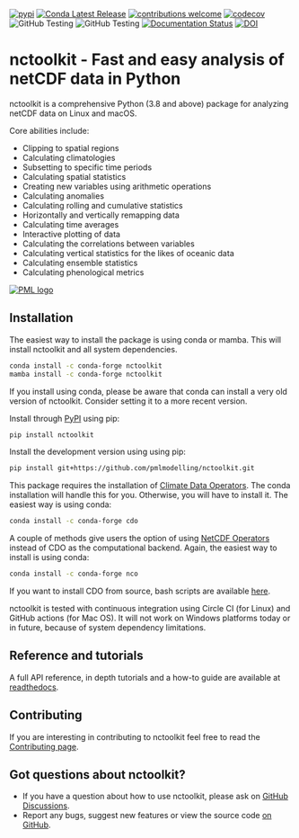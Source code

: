 
<!-- README.md is generated from README.Rmd. Please edit that file -->

[![pypi](https://img.shields.io/pypi/v/nctoolkit.svg)](https://pypi.python.org/pypi/nctoolkit/)
[![Conda Latest Release](https://anaconda.org/conda-forge/nctoolkit/badges/version.svg)](https://anaconda.org/conda-forge/nctoolkit/)
[![contributions welcome](https://img.shields.io/badge/contributions-welcome-brightgreen.svg?style=flat)](https://github.com/pmlmodelling/nctoolkit/issues) 
[![codecov](https://codecov.io/gh/pmlmodelling/nctoolkit/branch/master/graph/badge.svg)](https://codecov.io/gh/pmlmodelling/nctoolkit)
![GitHub Testing](https://github.com/pmlmodelling/nctoolkit/actions/workflows/python-app-macos.yml/badge.svg)
![GitHub Testing](https://github.com/pmlmodelling/nctoolkit/actions/workflows/python-app-linux.yml/badge.svg)
[![Documentation Status](https://readthedocs.org/projects/nctoolkit/badge/?version=latest)](https://nctoolkit.readthedocs.io/en/latest/?badge=latest)
[![DOI](https://zenodo.org/badge/DOI/10.5281/zenodo.3938745.svg)](https://doi.org/10.5281/zenodo.3938745)






# nctoolkit - Fast and easy analysis of netCDF data in Python 

nctoolkit is a comprehensive Python (3.8 and above) package for analyzing netCDF data on Linux and macOS.

Core abilities include:
   - Clipping to spatial regions
   - Calculating climatologies
   - Subsetting to specific time periods
   - Calculating spatial statistics
   - Creating new variables using arithmetic operations
   - Calculating anomalies
   - Calculating rolling and cumulative statistics
   - Horizontally and vertically remapping data
   - Calculating time averages
   - Interactive plotting of data
   - Calculating the correlations between variables
   - Calculating vertical statistics for the likes of oceanic data
   - Calculating ensemble statistics
   - Calculating phenological metrics

[![PML logo](docs/source/pml-logo.gif)](https://pml.ac.uk/)


## Installation

The easiest way to install the package is using conda or mamba. This will install nctoolkit and all system dependencies.
```sh
conda install -c conda-forge nctoolkit
mamba install -c conda-forge nctoolkit
```

If you install using conda, please be aware that conda can install a very old version of nctoolkit. Consider setting it to a more recent version.

Install through [PyPI](https://pypi.org/project/nctoolkit/) using pip:
```sh
pip install nctoolkit 
```

Install the development version using using pip:
```sh
pip install git+https://github.com/pmlmodelling/nctoolkit.git
```

This package requires the installation of [Climate Data Operators](https://code.mpimet.mpg.de/projects/cdo/wiki). The conda installation will handle this for you. Otherwise, you will have to install it.  The easiest way is using conda:

```sh
conda install -c conda-forge cdo 
```

A couple of methods give users the option of using [NetCDF Operators](http://nco.sourceforge.net/) instead of CDO as the computational backend. Again, the easiest way to install is using conda:

```sh
conda install -c conda-forge nco 
```

If you want to install CDO from source, bash scripts are available [here](https://github.com/pmlmodelling/nctoolkit/tree/master/cdo_installers).
 
nctoolkit is tested with continuous integration using Circle CI (for Linux) and GitHub actions (for Mac OS). It will not work on Windows platforms today or in future, because of system dependency limitations. 


## Reference and tutorials

A full API reference, in depth tutorials and a how-to guide are available at [readthedocs](https://nctoolkit.readthedocs.io/en/latest/).



## Contributing

If you are interesting in contributing to nctoolkit feel free to read the [Contributing page](https://nctoolkit.readthedocs.io/en/latest/contributing.html).

## Got questions about nctoolkit? 

- If you have a question about how to use nctoolkit, please ask on 
    [GitHub Discussions](https://github.com/pmlmodelling/nctoolkit/discussions).
- Report any bugs, suggest new features or view the source code [on
    GitHub](https://github.com/pmlmodelling/nctoolkit).

















